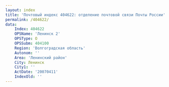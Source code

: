 ```yaml
---
layout: index
title: 'Почтовый индекс 404622: отделение почтовой связи Почты России'
permalink: /404622/
data:
    Index: 404622
    OPSName: 'Ленинск 2'
    OPSType: О
    OPSSubm: 404100
    Region: 'Волгоградская область'
    Autonom: ''
    Area: 'Ленинский район'
    City: Ленинск
    City1: ''
    ActDate: '20070411'
    IndexOld: ''
---
```

